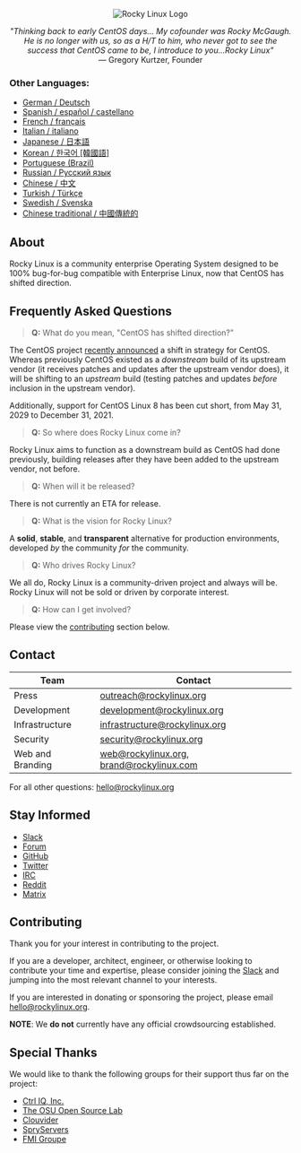 <p align="center">
<img src="https://media.githubusercontent.com/media/rocky-linux/branding/main/logo-text-light%402x.png" alt="Rocky Linux Logo">
</p>

<p align="center">
<i>"Thinking back to early CentOS days... My cofounder was Rocky McGaugh. He is no longer with us, so as a H/T to him, who never got to see the success that CentOS came to be, I introduce to you...Rocky Linux"</i><br>
— Gregory Kurtzer, Founder
</p>

### Other Languages:

 -  [German / Deutsch](https://github.com/Meat0Project/rocky/blob/main/locales/README.de_DE.md)
 -  [Spanish / español / castellano](https://github.com/Meat0Project/rocky/blob/main/locales/README.es_ES.md)
 -  [French / français](https://github.com/Meat0Project/rocky/blob/main/locales/README.fr_FR.md)
 -  [Italian / italiano](https://github.com/Meat0Project/rocky/blob/main/locales/README.it_IT.md)
 -  [Japanese / 日本語](https://github.com/Meat0Project/rocky/blob/main/locales/README.ja_JP.md)
 -  [Korean / 한국어 [韓國語]](https://github.com/Meat0Project/rocky/blob/main/locales/README.ko_KR.md)
 -  [Portuguese (Brazil)](https://github.com/Meat0Project/rocky/blob/main/locales/README.pt_BR.md)
 -  [Russian / Русский язык](https://github.com/Meat0Project/rocky/blob/main/locales/README.ru_RU.md)
 -  [Chinese / 中文](https://github.com/Meat0Project/rocky/blob/main/locales/README.zh_CN.md)
 -  [Turkish / Türkçe](https://github.com/Meat0Project/rocky/blob/main/locales/README.tr_TR.md)
 -  [Swedish / Svenska](https://github.com/Meat0Project/rocky/blob/main/locales/README.sv_SE.md)
 -  [Chinese traditional / 中國傳統的](https://github.com/Meat0Project/rocky/blob/main/locales/README.zh_TW.md)
 
## About

Rocky Linux is a community enterprise Operating System designed to be 100% bug-for-bug compatible with Enterprise Linux, now that CentOS has shifted direction.

## Frequently Asked Questions

> **Q:** What do you mean, "CentOS has shifted direction?"

The CentOS project [recently announced](https://blog.centos.org/2020/12/future-is-centos-stream/) a shift in strategy for CentOS. Whereas previously CentOS existed as a *downstream* build of its upstream vendor (it receives patches and updates after the upstream vendor does), it will be shifting to an *upstream* build (testing patches and updates *before* inclusion in the upstream vendor).

Additionally, support for CentOS Linux 8 has been cut short, from May 31, 2029 to December 31, 2021.

> **Q:** So where does Rocky Linux come in?

Rocky Linux aims to function as a downstream build as CentOS had done previously, building releases after they have been added to the upstream vendor, not before.

> **Q:** When will it be released?

There is not currently an ETA for release.

> **Q:** What is the vision for Rocky Linux?

A **solid**, **stable**, and **transparent** alternative for production environments, developed *by* the community *for* the community.

> **Q:** Who drives Rocky Linux?

We all do, Rocky Linux is a community-driven project and always will be. Rocky Linux will not be sold or driven by corporate interest.

> **Q:** How can I get involved?

Please view the [contributing](#contributing) section below.

## Contact

| Team                          | Contact                                   |
|-------------------------------|-------------------------------------------|
| Press                         | outreach@rockylinux.org                   |
| Development                   | development@rockylinux.org                |
| Infrastructure                | infrastructure@rockylinux.org             |
| Security                      | security@rockylinux.org                   |
| Web and Branding              | web@rockylinux.org, brand@rockylinux.com  |


For all other questions: hello@rockylinux.org

## Stay Informed

* [Slack](https://join.slack.com/t/hpcng/shared_invite/zt-k29vv4ab-yj1ksbHK_ZkXYi6HGtTYfw)
* [Forum](https://forums.rockylinux.org/)
* [GitHub](https://github.com/rocky-linux/)
* [Twitter](https://twitter.com/rocky_linux)
* [IRC](https://webchat.freenode.net/?channels=rockylinux)
* [Reddit](https://www.reddit.com/r/RockyLinux)
* [Matrix](https://matrix.to/#/+rockylinux:matrix.org)

## Contributing

Thank you for your interest in contributing to the project.

If you are a developer, architect, engineer, or otherwise looking to contribute your time and expertise, please consider joining the [Slack](https://join.slack.com/t/hpcng/shared_invite/zt-k29vv4ab-yj1ksbHK_ZkXYi6HGtTYfw) and jumping into the most relevant channel to your interests.

If you are interested in donating or sponsoring the project, please email hello@rockylinux.org.

**NOTE**: We **do not** currently have any official crowdsourcing established.

## Special Thanks

We would like to thank the following groups for their support thus far on the project:
* [Ctrl IQ, Inc.](https://www.ctrl-cmd.com)
* [The OSU Open Source Lab](https://osuosl.org/)
* [Clouvider](https://www.clouvider.co.uk/)
* [SpryServers](https://www.spryservers.net/)
* [FMI Groupe](https://www.fmi.fr/)
